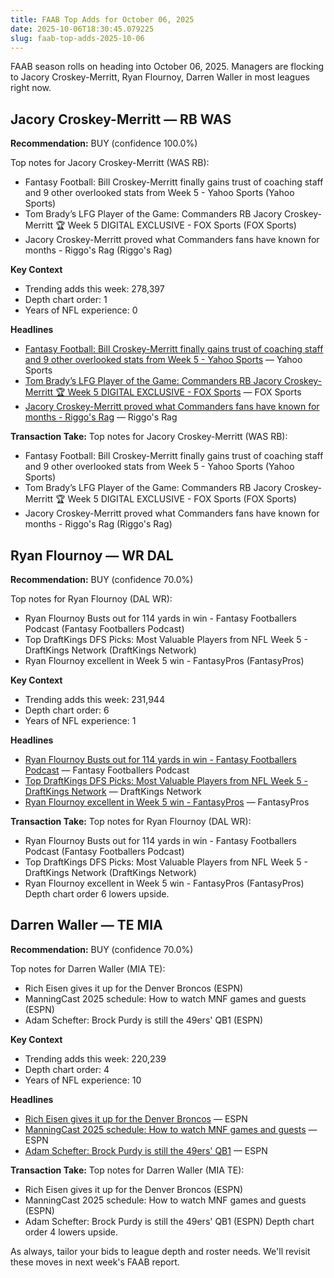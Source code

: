 ```yaml
---
title: FAAB Top Adds for October 06, 2025
date: 2025-10-06T18:30:45.079225
slug: faab-top-adds-2025-10-06
---
```


FAAB season rolls on heading into October 06, 2025. Managers are flocking to Jacory Croskey-Merritt, Ryan Flournoy, Darren Waller in most leagues right now.

## Jacory Croskey-Merritt — RB WAS
**Recommendation:** BUY (confidence 100.0%)

Top notes for Jacory Croskey-Merritt (WAS RB):
- Fantasy Football: Bill Croskey-Merritt finally gains trust of coaching staff and 9 other overlooked stats from Week 5 - Yahoo Sports (Yahoo Sports)
- Tom Brady’s LFG Player of the Game: Commanders RB Jacory Croskey-Merritt 🏆 Week 5 DIGITAL EXCLUSIVE - FOX Sports (FOX Sports)
- Jacory Croskey-Merritt proved what Commanders fans have known for months - Riggo's Rag (Riggo's Rag)

**Key Context**
- Trending adds this week: 278,397
- Depth chart order: 1
- Years of NFL experience: 0


**Headlines**
- [Fantasy Football: Bill Croskey-Merritt finally gains trust of coaching staff and 9 other overlooked stats from Week 5 - Yahoo Sports](https://news.google.com/rss/articles/CBMiggJBVV95cUxNajEzU285czVfYUJDZDQtLXdFeDdydHJBMTlyYkh4TWpPSVV4WTlSM3p4bVY1Smx1TGI5TnZSb3I1MnBzdEFHLWdzVG92MlVGdVVxclZxN0xhM0U3QnB2Qm5pSkxUa3lVX0JzaVBkTXppZHY0dXdFQ1Y1cTlMakg5V2JoT29vVVllMHlpRVdybWNyekxhMDJzR0hNRGJTbDVTQkl5RUVFc2xiM2NoS3pHSEZTRVZucG1TTDBaZlN2aG1QMVpnaXVVZGtCZjhtUFZzTnF1ODJVa0RmT2ZBMXp2ZkZ0MFc2R1B3UmVaQ2xjQVVFQ0lqOE9LbDdsOG9Qb1pyNnc?oc=5) — Yahoo Sports
- [Tom Brady’s LFG Player of the Game: Commanders RB Jacory Croskey-Merritt 🏆 Week 5 DIGITAL EXCLUSIVE - FOX Sports](https://news.google.com/rss/articles/CBMiYkFVX3lxTE1JT3VjMXd5TGdkSFh0ajVRRjNXZ2NxUU0tV0dWNl9DTUNwYTFUWTZIYklPbzJhWHEzR0lHcXBiODRyR1NLWTllcDBMNGwtUVRIemdTMmtaTTB2cm9IQW5fRzF3?oc=5) — FOX Sports
- [Jacory Croskey-Merritt proved what Commanders fans have known for months - Riggo's Rag](https://news.google.com/rss/articles/CBMimgFBVV95cUxONkdVelE2MlFJZURyczJDRk1KX0ZqeWxZT3RqeXg1OF91NnB6NlBRN09NR21JdzNITzBQYmlhd09YVXViQ3JubkNkdDgzVHhRSHliQlRRSFdxbFZjRDZMX0kwVU5LQk0wSmFhYmdsMjk4QlE2TmFUeWtpM1pmMFk1YnE1X0FiTzJaWHlxQkRiSDdCQ25tZUZBSlpB?oc=5) — Riggo's Rag


**Transaction Take:** Top notes for Jacory Croskey-Merritt (WAS RB):
- Fantasy Football: Bill Croskey-Merritt finally gains trust of coaching staff and 9 other overlooked stats from Week 5 - Yahoo Sports (Yahoo Sports)
- Tom Brady’s LFG Player of the Game: Commanders RB Jacory Croskey-Merritt 🏆 Week 5 DIGITAL EXCLUSIVE - FOX Sports (FOX Sports)
- Jacory Croskey-Merritt proved what Commanders fans have known for months - Riggo's Rag (Riggo's Rag)

## Ryan Flournoy — WR DAL
**Recommendation:** BUY (confidence 70.0%)

Top notes for Ryan Flournoy (DAL WR):
- Ryan Flournoy Busts out for 114 yards in win - Fantasy Footballers Podcast (Fantasy Footballers Podcast)
- Top DraftKings DFS Picks: Most Valuable Players from NFL Week 5 - DraftKings Network (DraftKings Network)
- Ryan Flournoy excellent in Week 5 win - FantasyPros (FantasyPros)

**Key Context**
- Trending adds this week: 231,944
- Depth chart order: 6
- Years of NFL experience: 1


**Headlines**
- [Ryan Flournoy Busts out for 114 yards in win - Fantasy Footballers Podcast](https://news.google.com/rss/articles/CBMimwFBVV95cUxPWXVQVUtLWkV0TER4X3Q4MnpDSXhPX2ZuWGlRUW10SWl0eFhzSVplM3hwLUEyMXRYd0lXa05WOXdVaHdvYXhUVzlRNWIzNTZpM0Z1dUZTMHVGV3lSLWVNNU1fTnhad1FTN1FRWTBhTW1PdnRxWnJmS1pMSUotXzhyc0lyV0hQclp6dnZvZVk3REMzdHpHeGdBcUdQWQ?oc=5) — Fantasy Footballers Podcast
- [Top DraftKings DFS Picks: Most Valuable Players from NFL Week 5 - DraftKings Network](https://news.google.com/rss/articles/CBMiqwFBVV95cUxOeERGR19PMmoyU1VxVURhcmwtTUp1SUNNOFVpUXJHNkpRT0UyV3JJQWNpeDNXaUJFZW1SQzgzbnVHLWdtZzBLdTE5UTFKMTU5dTNlY0ZrbmNFY0dHQlRDSzk4aS1Hc1V5Y3hsOUc1em5nOTE0VTJiU0hsUVhIaUtLZ0dQZGJ5Y0k0ZFR4MmwxajJpRXpGTHpxYnJJQ0tRWksxQ0RMUURiWU5Lcms?oc=5) — DraftKings Network
- [Ryan Flournoy excellent in Week 5 win - FantasyPros](https://news.google.com/rss/articles/CBMijwFBVV95cUxNVHNxcG94VXdWSmJTckJLRVg5ZFZUQWNTb1RkSjdOemdySWI4N2VJbXdPNWhYU2FJS2k0ZG1jZ2pkN1pYU0lVeC1iYjRITjR3Q014Z0gzTlpfYjFNZTd6YWxkVVZVVTBQV2tPdnM4N1dQS3c5YkNESHFvS0VSelh5TzVUdmVCZ0ZQcWhESm4xWdIBjwFBVV95cUxNVHNxcG94VXdWSmJTckJLRVg5ZFZUQWNTb1RkSjdOemdySWI4N2VJbXdPNWhYU2FJS2k0ZG1jZ2pkN1pYU0lVeC1iYjRITjR3Q014Z0gzTlpfYjFNZTd6YWxkVVZVVTBQV2tPdnM4N1dQS3c5YkNESHFvS0VSelh5TzVUdmVCZ0ZQcWhESm4xWQ?oc=5) — FantasyPros


**Transaction Take:** Top notes for Ryan Flournoy (DAL WR):
- Ryan Flournoy Busts out for 114 yards in win - Fantasy Footballers Podcast (Fantasy Footballers Podcast)
- Top DraftKings DFS Picks: Most Valuable Players from NFL Week 5 - DraftKings Network (DraftKings Network)
- Ryan Flournoy excellent in Week 5 win - FantasyPros (FantasyPros) Depth chart order 6 lowers upside.

## Darren Waller — TE MIA
**Recommendation:** BUY (confidence 70.0%)

Top notes for Darren Waller (MIA TE):
- Rich Eisen gives it up for the Denver Broncos (ESPN)
- ManningCast 2025 schedule: How to watch MNF games and guests (ESPN)
- Adam Schefter: Brock Purdy is still the 49ers' QB1 (ESPN)

**Key Context**
- Trending adds this week: 220,239
- Depth chart order: 4
- Years of NFL experience: 10


**Headlines**
- [Rich Eisen gives it up for the Denver Broncos](https://www.espn.com/video/clip?id=46511155) — ESPN
- [ManningCast 2025 schedule: How to watch MNF games and guests](https://www.espn.com/nfl/story/_/id/34636537/maningcast-schedule-monday-night-football-guests-mnf) — ESPN
- [Adam Schefter: Brock Purdy is still the 49ers' QB1](https://www.espn.com/video/clip?id=46510917) — ESPN


**Transaction Take:** Top notes for Darren Waller (MIA TE):
- Rich Eisen gives it up for the Denver Broncos (ESPN)
- ManningCast 2025 schedule: How to watch MNF games and guests (ESPN)
- Adam Schefter: Brock Purdy is still the 49ers' QB1 (ESPN) Depth chart order 4 lowers upside.

As always, tailor your bids to league depth and roster needs. We'll revisit these moves in next week's FAAB report.